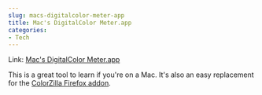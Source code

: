 ```yaml
---
slug: macs-digitalcolor-meter-app
title: Mac's DigitalColor Meter.app
categories:
- Tech
---
```


Link: [Mac's DigitalColor Meter.app](http://www.macosxtips.co.uk/index_files/digital-color-meter-tips.html)

This is a great tool to learn if you're on a Mac. It's also an easy replacement for the [ColorZilla Firefox addon](https://addons.mozilla.org/en-US/firefox/addon/271).
